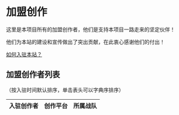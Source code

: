 # 加盟创作

这里是本项目所有的加盟创作者，他们是支持本项目一路走来的坚定伙伴！

他们为本站的建设和宣传做出了突出贡献，在此衷心感谢他们的付出！

[如何入驻本站？](../Intro/About#入驻)

## 加盟创作者列表

（按入驻时间默认排序，单击表头可以字典序排序）

|入驻创作者         | 创作平台  | 所属战队  |
|:----------------:|:--------:|:---------:|